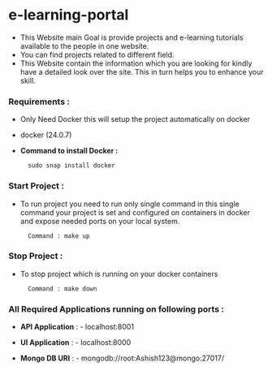 # e-learning-portal

- This Website main Goal is provide projects and e-learning tutorials available to the people in one website. 
- You can find projects related to different field. 
- This Website contain the information which you are looking for kindly have a detailed look over the site. This in turn helps you to enhance your skill.
### Requirements : 
- Only Need Docker this will setup the project automatically on docker
- docker (24.0.7)
- **Command to install Docker :** 

        sudo snap install docker

### Start Project : 
- To run project you need to run only single command in this single command your project is set and configured on containers in docker and expose needed ports on your local system.
        
        Command : make up

### Stop Project : 
- To stop project which is running on your docker containers

        Command : make down



### All Required Applications running on following ports :
- **API Application** :  - localhost:8001

- **UI Application** : - localhost:8000

- **Mongo DB URI** : - mongodb://root:Ashish123@mongo:27017/